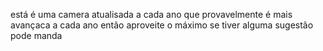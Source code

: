 está é uma camera atualisada a cada ano que provavelmente é mais avançaca a cada ano 
então aproveite o máximo se tiver alguma sugestão pode manda
